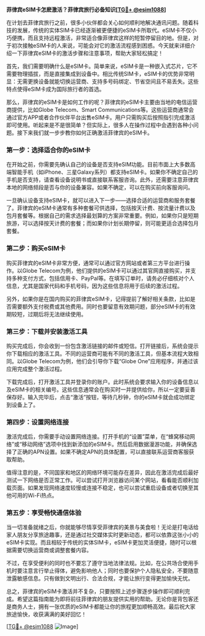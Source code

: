 **菲律宾eSIM卡怎麽激活？菲律宾旅行必备知识[[TG💪+ @esim1088](https://t.me/s/esim1088)]**

在计划去菲律宾旅行之前，很多小伙伴都会关心如何顺利地解决通讯问题。随着科技的发展，传统的实体SIM卡已经逐渐被更便捷的eSIM卡所取代。eSIM卡不仅小巧便携，而且支持远程激活，非常适合像菲律宾这样的短暂停留目的地。但是，对于初次接触eSIM卡的人来说，可能会对它的激活流程感到困惑。今天就来详细介绍一下菲律宾eSIM卡的激活步骤和注意事项，帮助大家轻松搞定！

首先，我们需要明确什么是eSIM卡。简单来说，eSIM卡是一种嵌入式芯片，它不需要物理插拔，而是直接集成到设备中。相比传统SIM卡，eSIM卡的优势非常明显：无需更换设备就能切换运营商、支持多号码绑定、节省空间且不易丢失。这些特点使得eSIM卡成为国际旅行者的首选。

那么，菲律宾的eSIM卡是如何工作的呢？菲律宾的eSIM卡主要由当地的电信运营商提供，比如Globe Telecom、Smart Communications等。这些运营商通常会通过官方APP或者合作伙伴平台出售eSIM卡。用户只需购买后按照指引完成激活即可使用。听起来是不是很简单？但实际上，很多人在操作过程中会遇到各种小问题。接下来我们就一步步教你如何正确激活菲律宾的eSIM卡。

### 第一步：选择适合你的eSIM卡

在开始之前，你需要先确认自己的设备是否支持eSIM功能。目前市面上大多数高端智能手机（如iPhone、三星Galaxy系列）都支持eSIM卡。如果你不确定自己的手机是否支持，请查看设备说明书或直接联系客服咨询。此外，还需要注意菲律宾本地的网络频段是否与你的设备兼容。如果不确定，可以在购买前向客服询问。

一旦确认设备支持eSIM卡，就可以进入下一步——选择合适的运营商和服务套餐了。菲律宾的eSIM卡通常有多种套餐可供选择，包括按天计费、按流量计费以及包月套餐等。根据自己的需求选择最划算的方案非常重要。例如，如果你只是短期旅游，可以选择按天计费的套餐；而如果你计划长期停留，则可能更适合选择包月套餐。

### 第二步：购买eSIM卡

购买菲律宾的eSIM卡非常方便，通常可以通过官方网站或者第三方平台进行操作。以Globe Telecom为例，他们提供的eSIM卡可以通过其官网直接购买，并支持多种支付方式，包括信用卡、PayPal等。在填写订单时，请务必仔细核对个人信息，尤其是国家代码和手机号码，因为这些信息将用于后续的激活过程。

另外，如果你是在国内购买的菲律宾eSIM卡，记得提前了解好相关条款，比如是否需要额外支付税费或其他费用。同时也要留意有效期问题，部分eSIM卡的有效期较短，过期后将无法继续使用。

### 第三步：下载并安装激活工具

购买完成后，你会收到一份包含激活链接的邮件或短信。打开链接后，系统会提示你下载相应的激活工具。不同的运营商可能有不同的激活工具，但基本流程大致相同。以Globe Telecom为例，他们会引导你下载“Globe One”应用程序，并通过该应用完成整个激活过程。

下载完成后，打开激活工具并登录你的账户。此时系统会要求输入你的设备信息以及eSIM卡的相关编号。这些信息通常会在购买时一并提供给你，所以一定要妥善保存好。输入完毕后，点击“激活”按钮，等待几秒钟，你的eSIM卡就会成功绑定到设备上了。

### 第四步：设置网络连接

激活完成后，你需要手动设置网络连接。打开手机的“设置”菜单，在“蜂窝移动网络”或“移动网络”选项中找到新添加的eSIM卡。然后启用数据漫游功能，并确保选择了正确的APN设置。如果不确定APN的具体配置，可以直接联系运营商客服获取帮助。

值得注意的是，不同国家和地区的网络环境可能存在差异，因此在激活完成后最好测试一下网络是否正常工作。可以尝试打开浏览器访问某个网站，看看能否顺利加载页面。如果发现网络速度较慢或连接不稳定，也可以尝试重启设备或者切换至其他可用的Wi-Fi热点。

### 第五步：享受畅快通信体验

当一切准备就绪之后，你就能够尽情享受菲律宾的美景与美食啦！无论是打电话给家人朋友分享旅途趣事，还是通过社交媒体实时更新动态，都可以依靠这张小小的eSIM卡实现。而且相较于传统的实体SIM卡，eSIM卡更加灵活便捷，随时可以根据需要切换运营商或调整套餐内容。

不过，在享受便利的同时也不要忘了遵守当地法律法规。比如，在公共场合使用手机时要注意言行举止得体，避免影响他人；同时也要保护个人隐私安全，不要随意泄露敏感信息。只有做到文明出行、合法合规，才能让旅行变得更加愉快无忧。

总之，菲律宾的eSIM卡激活并不复杂，只要按照上述步骤逐步操作即可顺利完成。希望这篇指南能为即将前往菲律宾的朋友提供实用的帮助。无论你是背包客还是商务人士，拥有一张优质的eSIM卡都能让你的旅程更加顺畅高效。最后祝大家旅途愉快，收获满满的美好回忆！

[[TG💪+ @esim1088](https://t.me/s/esim1088) ![Image](https://i.postimg.cc/4NQfJmqS/Snipaste-2025-05-13-00-14-12.png)]